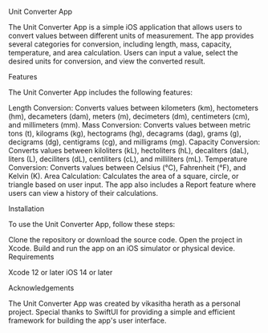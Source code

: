 Unit Converter App

The Unit Converter App is a simple iOS application that allows users to convert values between different units of measurement. The app provides several categories for conversion, including length, mass, capacity, temperature, and area calculation. Users can input a value, select the desired units for conversion, and view the converted result.

Features

The Unit Converter App includes the following features:

Length Conversion: Converts values between kilometers (km), hectometers (hm), decameters (dam), meters (m), decimeters (dm), centimeters (cm), and millimeters (mm).
Mass Conversion: Converts values between metric tons (t), kilograms (kg), hectograms (hg), decagrams (dag), grams (g), decigrams (dg), centigrams (cg), and milligrams (mg).
Capacity Conversion: Converts values between kiloliters (kL), hectoliters (hL), decaliters (daL), liters (L), deciliters (dL), centiliters (cL), and milliliters (mL).
Temperature Conversion: Converts values between Celsius (°C), Fahrenheit (°F), and Kelvin (K).
Area Calculation: Calculates the area of a square, circle, or triangle based on user input.
The app also includes a Report feature where users can view a history of their calculations.


Installation

To use the Unit Converter App, follow these steps:

Clone the repository or download the source code.
Open the project in Xcode.
Build and run the app on an iOS simulator or physical device.
Requirements

Xcode 12 or later
iOS 14 or later

Acknowledgements

The Unit Converter App was created by vikasitha herath as a personal project. Special thanks to SwiftUI for providing a simple and efficient framework for building the app's user interface.
